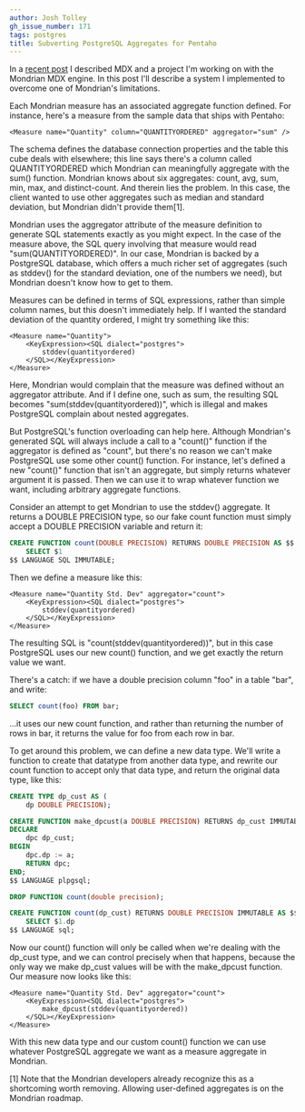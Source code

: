 ```yaml
---
author: Josh Tolley
gh_issue_number: 171
tags: postgres
title: Subverting PostgreSQL Aggregates for Pentaho
---
```


In a [recent post](http://blog.endpoint.com/2009/07/mdx.html) I described MDX and a project I'm working on with the Mondrian MDX engine. In this post I'll describe a system I implemented to overcome one of Mondrian's limitations.

Each Mondrian measure has an associated aggregate function defined. For instance, here's a measure from the sample data that ships with Pentaho:

```nohighlight
<Measure name="Quantity" column="QUANTITYORDERED" aggregator="sum" />
```

The schema defines the database connection properties and the table this cube deals with elsewhere; this line says there's a column called QUANTITYORDERED which Mondrian can meaningfully aggregate with the sum() function. Mondrian knows about six aggregates: count, avg, sum, min, max, and distinct-count. And therein lies the problem. In this case, the client wanted to use other aggregates such as median and standard deviation, but Mondrian didn't provide them[1].  

Mondrian uses the aggregator attribute of the measure definition to generate SQL statements exactly as you might expect. In the case of the measure above, the SQL query involving that measure would read "sum(QUANTITYORDERED)". In our case, Mondrian is backed by a PostgreSQL database, which offers a much richer set of aggregates (such as stddev() for the standard deviation, one of the numbers we need), but Mondrian doesn't know how to get to them.

Measures can be defined in terms of SQL expressions, rather than simple column names, but this doesn't immediately help. If I wanted the standard deviation of the quantity ordered, I might try something like this:

```nohighlight
<Measure name="Quantity">
    <KeyExpression><SQL dialect="postgres">
        stddev(quantityordered)
    </SQL></KeyExpression>
</Measure>
```

Here, Mondrian would complain that the measure was defined without an aggregator attribute. And if I define one, such as sum, the resulting SQL becomes "sum(stddev(quantityordered))", which is illegal and makes PostgreSQL complain about nested aggregates.

But PostgreSQL's function overloading can help here. Although Mondrian's generated SQL will always include a call to a "count()" function if the aggregator is defined as "count", but there's no reason we can't make PostgreSQL use some other count() function. For instance, let's defined a new "count()" function that isn't an aggregate, but simply returns whatever argument it is passed. Then we can use it to wrap whatever function we want, including arbitrary aggregate functions.

Consider an attempt to get Mondrian to use the stddev() aggregate. It returns a DOUBLE PRECISION type, so our fake count function must simply accept a DOUBLE PRECISION variable and return it:

```sql
CREATE FUNCTION count(DOUBLE PRECISION) RETURNS DOUBLE PRECISION AS $$
    SELECT $1
$$ LANGUAGE SQL IMMUTABLE;
```

Then we define a measure like this:

```nohighlight
<Measure name="Quantity Std. Dev" aggregator="count">
    <KeyExpression><SQL dialect="postgres">
        stddev(quantityordered)
    </SQL></KeyExpression>
</Measure>
```

The resulting SQL is "count(stddev(quantityordered))", but in this case PostgreSQL uses our new count() function, and we get exactly the return value we want.

There's a catch: if we have a double precision column "foo" in a table "bar", and write:

```sql
SELECT count(foo) FROM bar;
```

...it uses our new count function, and rather than returning the number of rows in bar, it returns the value for foo from each row in bar.

To get around this problem, we can define a new data type. We'll write a function to create that datatype from another data type, and rewrite our count function to accept only that data type, and return the original data type, like this:

```sql
CREATE TYPE dp_cust AS (
    dp DOUBLE PRECISION); 

CREATE FUNCTION make_dpcust(a DOUBLE PRECISION) RETURNS dp_cust IMMUTABLE AS $$
DECLARE
    dpc dp_cust;
BEGIN
    dpc.dp := a;
    RETURN dpc;
END;
$$ LANGUAGE plpgsql;

DROP FUNCTION count(double precision);

CREATE FUNCTION count(dp_cust) RETURNS DOUBLE PRECISION IMMUTABLE AS $$
    SELECT $1.dp
$$ LANGUAGE sql;
```

Now our count() function will only be called when we're dealing with the dp_cust type, and we can control precisely when that happens, because the only way we make dp_cust values will be with the make_dpcust function. Our measure now looks like this:

```nohighlight
<Measure name="Quantity Std. Dev" aggregator="count">
    <KeyExpression><SQL dialect="postgres">
        make_dpcust(stddev(quantityordered))
    </SQL></KeyExpression>
</Measure>
```

With this new data type and our custom count() function we can use whatever PostgreSQL aggregate we want as a measure aggregate in Mondrian.

[1] Note that the Mondrian developers already recognize this as a shortcoming worth removing. Allowing user-defined aggregates is on the Mondrian roadmap.
